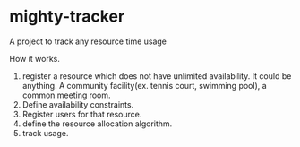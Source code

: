 # mighty-tracker
A project to track any resource time usage 

How it works.

1. register a resource which does not have unlimited availability. It could be anything. A community facility(ex. tennis court, swimming pool), a common meeting room. 
2. Define availability constraints.
2. Register users for that resource.
3. define the resource allocation algorithm.
4. track usage.


